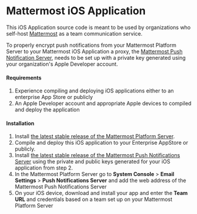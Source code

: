 # Mattermost iOS Application 

This iOS Application source code is meant to be used by organizations who self-host [Mattermost](http://www.mattermost.org/download/) as a team communication service. 

To properly encrypt push notifications from your Mattermost Platform Server to your Mattermost iOS Application a proxy, the [Mattermost Push Notification Server](https://github.com/mattermost/push-proxy), needs to be set up with a private key generated using your organization's Apple Developer account. 

#### Requirements 

1. Experience compiling and deploying iOS applications either to an enterprise App Store or publicly
2. An Apple Developer account and appropriate Apple devices to compiled and deploy the application

#### Installation 

1. Install [the latest stable release of the Mattermost Platform Server](http://www.mattermost.org/download/).
2. Compile and deploy this iOS application to your Enterprise AppStore or publicly.
3. Install [the latest stable release of the Mattermost Push Notifications Server](https://github.com/mattermost/push-proxy) using the private and public keys generated for your iOS application from step 2.
4. In the Mattermost Platform Server go to **System Console** > **Email Settings** > **Push Notifications Server** and add the web address of the Mattermost Push Notifications Server
5. On your iOS device, download and install your app and enter the **Team URL** and credentials based on a team set up on your Mattermost Platform Server


